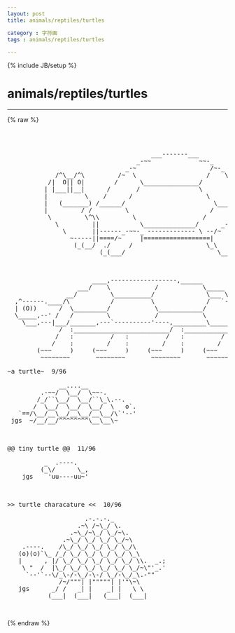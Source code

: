 ```yaml
---
layout: post
title: animals/reptiles/turtles
category : 字符画
tags : animals/reptiles/turtles
---
```

{% include JB/setup %}
# animals/reptiles/turtles
---
{% raw %}
<pre>



                                       ___-------___
                                   _-~~             ~~-_
                                _-~                    /~-_
             /^\__/^\         /~  \                   /    \
           /|  O|| O|        /      \_______________/        \
          | |___||__|      /       /                \          \
          |          \    /      /                    \          \
          |   (_______) /______/                        \_________ \
          |         / /         \                      /            \
           \         \^\\         \                  /               \     /
             \         ||           \______________/      _-_       //\__//
               \       ||------_-~~-_ ------------- \ --/~   ~\    || __/
                 ~-----||====/~     |==================|       |/~~~~~
                  (_(__/  ./     /                    \_\      \.
                         (_(___/                         \_____)_)-jurcy



                       ____,------------------,______
                   ___/    \            /            \_____
                __/         \__________/              \___ \___
  ,^------.____/\           /          \              /   `----\_
  | (O))      /  \_________/            \____________/         \ \
  \_____,--&#039; /   /         \            /            \          \ \
    \___,---|___/_______,---`----------&#039;----,_________\__________\_\
              /  :__________________________/  :___________________/
             /   :          /   :          /   :          /   :
            /    :         /    :         /    :         /    :
        (~~~     )     (~~~     )     (~~~     )     (~~~     )
         ~~~~~~~~       ~~~~~~~~       ~~~~~~~~       ~~~~~~~~

~a turtle~  9/96

              __....__
         .-~~/  \__/  \~~-.
        /_/``\__/  \__/``\_\.--.
       /  \__/  \__/  \__/  \   o`.
   `==/\__/__\__/__\__/__\__/\`&#039;--&#039;
 jgs  ~/__/__/^^^^^^^^\__\__\~



@@ tiny turtle @@  11/96

          _  .----.
         (_\/      \_,
    jgs    &#039;uu----uu~&#039;



&gt;&gt; turtle characature &lt;&lt;  10/96

                     .-.-.-._
                   .~\ /~\_/ \.
                 .~\_/~\_/ \_/~\.
               .~\_/ \_/ \_/ \_/~\
    .----.    /\_/ \_/ \_/ \_/ \_/\
   (o)(o)`\_ /_/ \_/ \_/ \_/ \_/ \_\
   |      , |/ \_/ \_/ \_/ \_/ \_/ \\.  _.;
    \ &quot;  /  |\_/ \_/ \_/ \_/ \_/ \_/~\&quot;&#039;_.&#039;
     `--&#039;`--\/_\-/-\_/-\-/ \_/-\_/_\.-&quot;&quot;
              /~/&quot;&quot;&quot;| |&quot;&quot;&quot;&quot;&quot;| |&#039;&quot;\~\
   jgs      _/ /   _| |    _| |   \ \
           (___|  (___|   (___|  (___|

 </pre>
{% endraw %}
